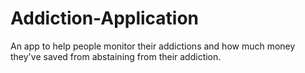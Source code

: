 # Addiction-Application
An app to help people monitor their addictions and how much money they've saved from abstaining from their addiction.
